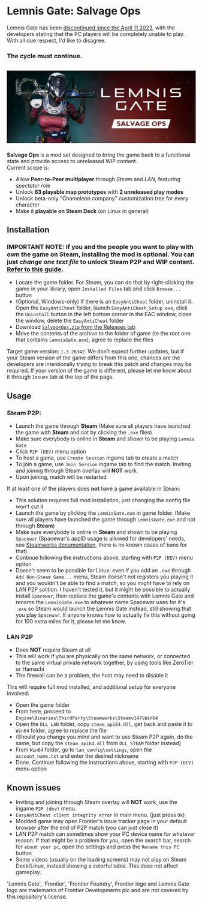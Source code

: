 # Lemnis Gate: Salvage Ops
Lemnis Gate has been [discontinued since the April 11 2023](https://store.steampowered.com/news/app/950180/view/3678916525459103536), with the developers stating that the PC players will be completely unable to play.  
With all due respect, I'd like to disagree.  
### **The cycle must continue.**  

![Lemnis Gate: Salvage Ops](/Media/salvageops.png)
---

**Salvage Ops** is a mod set designed to bring the game back to a functional state and provide access to unreleased WIP content.  
Current scope is:  
- Allow **Peer-to-Peer multiplayer** through *Steam* and *LAN*, featuring *spectator* role
- Unlock **63 playable map prototypes** with **2 unreleased play modes**
- Unlock beta-only "Chameleon company" customization tree for every character
- Make it **playable on Steam Deck** (on Linux in general)

## Installation
### **IMPORTANT NOTE:**  If you **and** the people you want to play with own the game on **Steam**, installing the mod is **optional**. You can just *change one text file* to unlock Steam P2P and WIP content. [**Refer to this guide**](/EASY_P2P.md).

- Locate the game folder. For *Steam*, you can do that by right-clicking the game in your library, open `Installed Files` tab and click `Browse...` button
- (Optional, Windows-only) If there is an `EasyAntiCheat` folder, uninstall it. Open the `EasyAntiCheat` folder, launch `EasyAntiCheat_Setup.exe`, click the `Uninstall` button in the left bottom corner in the EAC window, close the window, delete the `EasyAntiCheat` folder
- Download [`SalvageOps.zip` from the Releases tab](https://github.com/wafflecomposite/LemnisGateSalvageOps/releases/download/1.0/SalvageOps.zip)
- Move the contents of the archive to the folder of game (to the root one that contains `LemnisGate.exe`), agree to replace the files

Target game version: `1.3.26342`. We don't expect further updates, but if your Steam version of the game differs from this one, chances are the developers are intentionally trying to break this patch and changes may be required.
If your version of the game is different, please let me know about it through `Issues` tab at the top of the page.

## Usage
### Steam P2P:
- Launch the game through **Steam** (Make sure all players have launched the game with **Steam** and not by clicking the `.exe` files)
- Make sure everybody is online in **Steam** and shown to be playing `Lemnis Gate`
- Click `P2P (DEV)` menu option
- To host a game, use `Create Session` ingame tab to create a match
- To join a game, use `Join Session` ingame tab to find the match. Inviting and joining through Steam overlay will **NOT** work
- Upon joining, match will be restarted

If at least one of the players does **not** have a game available in Steam:  
- This solution requires full mod installation, just changing the config file won't cut it
- Launch the game by clicking the `LemnisGate.exe` in game folder. (Make sure all players have launched the game through `LemnisGate.exe` and not through **Steam**)
- Make sure everybody is online in **Steam** and shown to be playing `Spacewar` (Spacewar's appID usage is allowed for developers' needs, see [Steamworks documentation](https://partner.steamgames.com/doc/sdk/api/example), there is no known cases of bans for that)
- Continue following the instructions above, starting with `P2P (DEV)` menu option
- Doesn't seem to be possible for Linux: even if you add an `.exe` through `Add Non-Steam Game...` menu, Steam doesn't not registers you playing it and you wouldn't be able to find a match, so you might have to rely on LAN P2P solition. I haven't tested it, but it might be possible to actually install `Spacewar`, then replace the game's contents with Lemnis Gate and rename the `LemnisGate.exe` to whatever name Spacewar uses for it's `.exe` so Steam would launch the Lemnis Gate instead, still showing that you play `Spacewar`. If anyone knows how to actually fix this without going for 100 extra miles for it, please let me know.

### LAN P2P
- Does **NOT** require Steam at all
- This will work if you are physically on the same network, or connected to the same virtual private network together, by using tools like ZeroTier or Hamachi
- The firewall can be a problem, the host may need to disable it  

This will require full mod installed, and additional setup for everyone involved:
- Open the game folder
- From here, proceed to `Engine\Binaries\ThirdParty\Steamworks\Steamv147\Win64`
- Open the `DLL_LAN` folder, copy `steam_api64.dll`, get back and paste it to `Win64` folder, agree to replace the file
- (Should you change you mind and want to use Steam P2P again, do the same, but copy the `steam_api64.dll` from `DLL_STEAM` folder instead)
- From `Win64` folder, go to `lan_config\settings`, open the `account_name.txt` and enter the desired nickname
- Done. Continue following the instructions above, starting with `P2P (DEV)` menu option


## Known issues
- Inviting and joining through Steam overlay will **NOT** work, use the ingame `P2P (dev)` menu.
- `EasyAntiCheat client integrity error` in main menu. (just press `Ok`)
- Modded game may open Frontier's issue tracker page in your default browser after the end of P2P match (you can just close it)
- LAN P2P match can sometimes show your PC device name for whatever reason. If that might be a problem for you, open the search bar, search for `about your pc`, open the settings and press the `Rename this PC` button  
- Some videos (usually on the loading screens) may not play on Steam Deck/Linux, instead showing a colorful table. This does not affect gameplay.  


'Lemnis Gate', 'Frontier', 'Frontier Foundry', Frontier logo and Lemnis Gate logo are trademarks of Frontier Developments plc and are not covered by this repository's license.
